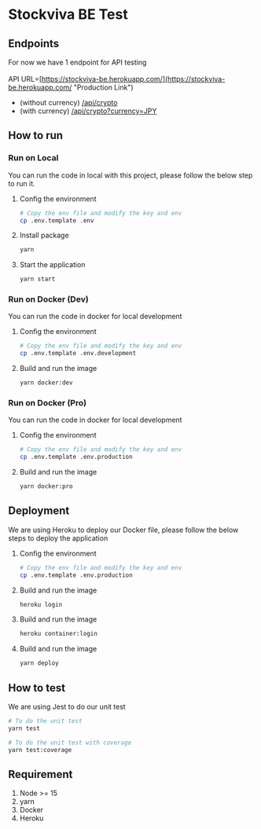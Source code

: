 # Stockviva BE Test
## Endpoints
For now we have 1 endpoint for API testing <br/><br/>
API URL=[https://stockviva-be.herokuapp.com/](https://stockviva-be.herokuapp.com/ "Production Link") <br/>
- (without currency) [/api/crypto](https://stockviva-be.herokuapp.com/api/crypto)
- (with currency) [/api/crypto?currency=JPY](https://stockviva-be.herokuapp.com/api/crypto?currency=JPY)

## How to run

### Run on Local
  You can run the code in local with this project, please follow the below step to run it.

1. Config the environment
   
    ```bash
    # Copy the env file and modify the key and env
    cp .env.template .env
    ```

2. Install package
   ```bash
   yarn
   ```

3. Start the application
   ```bash
   yarn start
   ```
### Run on Docker (Dev)
  You can run the code in docker for local development

1. Config the environment
   
    ```bash
    # Copy the env file and modify the key and env
    cp .env.template .env.development
    ```

2. Build and run the image
   ```bash
   yarn docker:dev
   ```

### Run on Docker (Pro)
  You can run the code in docker for local development

1. Config the environment
   
    ```bash
    # Copy the env file and modify the key and env
    cp .env.template .env.production
    ```

2. Build and run the image
   ```bash
   yarn docker:pro
   ```

## Deployment
We are using Heroku to deploy our Docker file, please follow the below steps to deploy the application

1. Config the environment
   
    ```bash
    # Copy the env file and modify the key and env
    cp .env.template .env.production
    ```
2. Build and run the image
   ```bash
   heroku login
   ```

2. Build and run the image
   ```bash
   heroku container:login
   ```

2. Build and run the image
   ```bash
   yarn deploy
   ```

## How to test
We are using Jest to do our unit test

```bash
# To do the unit test
yarn test
```

```bash
# To do the unit test with coverage
yarn test:coverage
```

## Requirement
1. Node >= 15
2. yarn
3. Docker
4. Heroku
